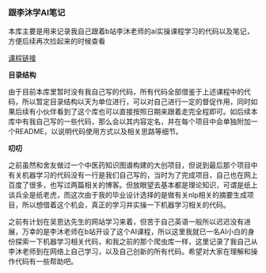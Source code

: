### 跟李沐学AI笔记

本库主要是用来记录我自己跟着b站李沐老师的ai实操课程学习的代码以及笔记，方便后续再次捡起来的时候查看

[课程链接](https://space.bilibili.com/1567748478/channel/seriesdetail?sid=358497)

**目录结构**

​	由于目前本库里暂时没有我自己写的代码，所有代码全部借鉴于上述课程中的代码，所以暂定目录结构以天为单位进行，可以对自己进行一定的督促作用，同时如果后续有小伙伴看到了这个库也可以直接按照日期来跟着走完全程即可。如后续本库中有我自己写的一些代码，那么会以其内容定名，并在每个项目中会单独附加一个README，以说明代码使用方式以及相关思路等细节。

**叨叨**

​	之前虽然和舍友做过一个中医药知识图谱构建的大创项目，但说到最后那个项目中有关机器学习的代码没有一行是我们自己写的，当时为了完成项目，自己也在网上百度了很多，也写过两篇相关的博客。但放眼望去基本都是理论知识，可谓是纸上谈兵全是纸老虎，而这次由于我的毕业设计选择的是做有关nlp相关的摘要生成项目，所以想借着这个机会，真正的学习并实操一下机器学习相关的代码。

​	之前有计划在吴恩达先生的网站学习来着，但苦于自己英语一般所以迟迟没有进展，万幸的是李沐老师在b站开设了这个AI课程，所以这里我就已一名AI小白的身份探索一下机器学习相关代码，和我之前的那个爬虫库一样，这里记录了我自己从李沐老师到在网络上自己学习，以及自己创新的所有代码。希望对大家在理解和操作代码有一些帮助吧。

